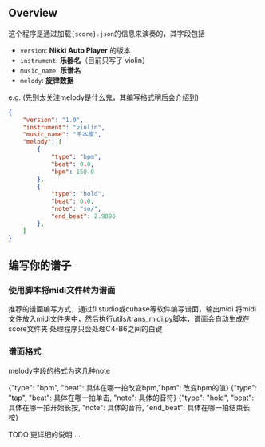 ## Overview

这个程序是通过加载`{score}.json`的信息来演奏的，其字段包括

- `version`: **Nikki Auto Player** 的版本
- `instrument`: **乐器名**（目前只写了 violin）
- `music_name`: **乐谱名**
- `melody`: **旋律数据**

e.g. (先别太关注melody是什么鬼，其编写格式稍后会介绍到)
```json
{
    "version": "1.0",
    "instrument": "violin",
    "music_name": "千本樱",
    "melody": [
        {
            "type": "bpm",
            "beat": 0.0,
            "bpm": 150.0
        },
        {
            "type": "hold",
            "beat": 0.0,
            "note": "so/",
            "end_beat": 2.9896
        },
    ]
}
```
## 编写你的谱子

### 使用脚本将midi文件转为谱面
推荐的谱面编写方式，通过fl studio或cubase等软件编写谱面，输出midi
将midi文件放入midi文件夹中，然后执行utils/trans_midi.py脚本，谱面会自动生成在score文件夹
处理程序只会处理C4-B6之间的白键

### 谱面格式
melody字段的格式为这几种note

{"type": "bpm", "beat": 具体在哪一拍改变bpm,"bpm": 改变bpm的值}
{"type": "tap", "beat": 具体在哪一拍单击, "note": 具体的音符}
{"type": "hold", "beat": 具体在哪一拍开始长按, "note": 具体的音符, "end_beat": 具体在哪一拍结束长按}

TODO 更详细的说明 ...